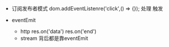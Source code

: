 - 订阅发布者模式
  dom.addEventListenre('click',() => {});
  处理
  触发

- eventEmit
  - http
  res.on('data')
  res.on('end')
  - stream
    背后都是靠eventEmit